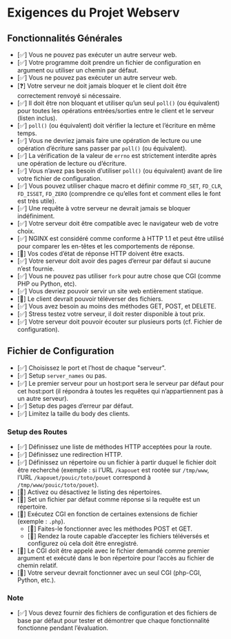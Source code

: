 # Exigences du Projet Webserv

## Fonctionnalités Générales

- [✅] Vous ne pouvez pas exécuter un autre serveur web.
- [✅] Votre programme doit prendre un fichier de configuration en argument ou utiliser un chemin par défaut.
- [✅] Vous ne pouvez pas exécuter un autre serveur web.
- [❓] Votre serveur ne doit jamais bloquer et le client doit être correctement renvoyé si nécessaire.
- [✅] Il doit être non bloquant et utiliser qu’un seul `poll()` (ou équivalent) pour toutes les opérations entrées/sorties entre le client et le serveur (listen inclus).
- [✅] `poll()` (ou équivalent) doit vérifier la lecture et l’écriture en même temps.
- [✅] Vous ne devriez jamais faire une opération de lecture ou une opération d’écriture sans passer par `poll()` (ou équivalent).
- [✅] La vérification de la valeur de `errno` est strictement interdite après une opération de lecture ou d’écriture.
- [✅] Vous n’avez pas besoin d’utiliser `poll()` (ou équivalent) avant de lire votre fichier de configuration.
- [✅] Vous pouvez utiliser chaque macro et définir comme `FD_SET`, `FD_CLR`, `FD_ISSET`, `FD_ZERO` (comprendre ce qu’elles font et comment elles le font est très utile).
- [✅] Une requête à votre serveur ne devrait jamais se bloquer indéfiniment.
- [✅] Votre serveur doit être compatible avec le navigateur web de votre choix.
- [✅] NGINX est considéré comme conforme à HTTP 1.1 et peut être utilisé pour comparer les en-têtes et les comportements de réponse.
- [🚧] Vos codes d’état de réponse HTTP doivent être exacts.
- [✅] Votre serveur doit avoir des pages d’erreur par défaut si aucune n’est fournie.
- [✅] Vous ne pouvez pas utiliser `fork` pour autre chose que CGI (comme PHP ou Python, etc).
- [✅] Vous devriez pouvoir servir un site web entièrement statique.
- [🚧] Le client devrait pouvoir téléverser des fichiers.
- [✅] Vous avez besoin au moins des méthodes GET, POST, et DELETE.
- [✅] Stress testez votre serveur, il doit rester disponible à tout prix.
- [✅] Votre serveur doit pouvoir écouter sur plusieurs ports (cf. Fichier de configuration).

## Fichier de Configuration

- [✅] Choisissez le port et l’host de chaque "serveur".
- [✅] Setup `server_names` ou pas.
- [✅] Le premier serveur pour un host:port sera le serveur par défaut pour cet host:port (il répondra à toutes les requêtes qui n’appartiennent pas à un autre serveur).
- [✅] Setup des pages d’erreur par défaut.
- [✅] Limitez la taille du body des clients.

### Setup des Routes

- [✅] Définissez une liste de méthodes HTTP acceptées pour la route.
- [✅] Définissez une redirection HTTP.
- [✅] Définissez un répertoire ou un fichier à partir duquel le fichier doit être recherché (exemple : si l’URL `/kapouet` est rootée sur `/tmp/www`, l’URL `/kapouet/pouic/toto/pouet` correspond à `/tmp/www/pouic/toto/pouet`).
- [🚧] Activez ou désactivez le listing des répertoires.
- [🚧] Set un fichier par défaut comme réponse si la requête est un répertoire.
- [🚧] Exécutez CGI en fonction de certaines extensions de fichier (exemple : `.php`).
  - [🚧] Faites-le fonctionner avec les méthodes POST et GET.
  - [🚧] Rendez la route capable d’accepter les fichiers téléversés et configurez où cela doit être enregistré.
- [🚧] Le CGI doit être appelé avec le fichier demandé comme premier argument et exécuté dans le bon répertoire pour l’accès au fichier de chemin relatif.
- [🚧] Votre serveur devrait fonctionner avec un seul CGI (php-CGI, Python, etc.).

### Note

- [✅] Vous devez fournir des fichiers de configuration et des fichiers de base par défaut pour tester et démontrer que chaque fonctionnalité fonctionne pendant l’évaluation.
